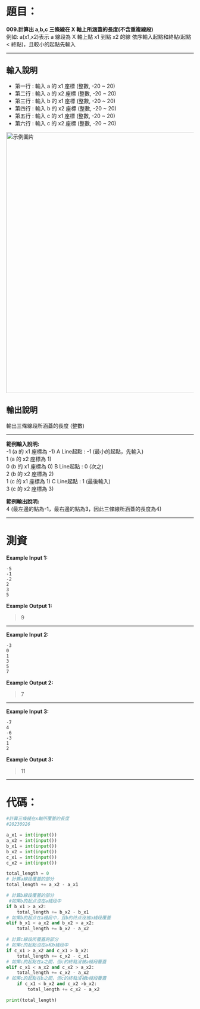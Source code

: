 # 題目：
**009.計算出 a,b,c 三條線在 X 軸上所涵蓋的長度(不含重複線段)**  
例如: a(x1,x2)表示 a 線段為 X 軸上點 x1 到點 x2 的線
依序輸入起點和終點(起點 < 終點)，且較小的起點先輸入

---
## 輸入說明  
- 第一行 : 輸入 a 的 x1 座標 (整數, -20 ~ 20)  
- 第二行 : 輸入 a 的 x2 座標 (整數, -20 ~ 20)  
- 第三行 : 輸入 b 的 x1 座標 (整數, -20 ~ 20)  
- 第四行 : 輸入 b 的 x2 座標 (整數, -20 ~ 20)  
- 第五行 : 輸入 c 的 x1 座標 (整數, -20 ~ 20)  
- 第六行 : 輸入 c 的 x2 座標 (整數, -20 ~ 20)  
<img src="https://i.imgur.com/Ea6Je4i.png" alt="示例圖片" width="700">  

## 輸出說明  
輸出三條線段所涵蓋的長度 (整數)  

---
**範例輸入說明:**  
-1 (a 的 x1 座標為 -1)  A Line起點 : -1 (最小的起點，先輸入)  
1 (a 的 x2 座標為 1)  
0 (b 的 x1 座標為 0)    B Line起點 : 0 (次之)  
2 (b 的 x2 座標為 2)  
1 (c 的 x1 座標為 1)    C Line起點 : 1 (最後輸入)  
3 (c 的 x2 座標為 3)  

**範例輸出說明:**  
4 (最左邊的點為-1，最右邊的點為3，因此三條線所涵蓋的長度為4)  

---
# 測資
**Example Input 1:**  
```
-5  
-1  
-2  
2  
3  
5  
```
**Example Output 1:**  
>9  

---
**Example Input 2:**  
```
-3  
0  
1  
3  
5  
7  
```
**Example Output 2:**  
>7  

---
**Example Input 3:**  
```
-7  
4  
-6  
-3  
1  
2  
```
**Example Output 3:**  
>11  

----
# 代碼：
``` python
#計算三條綫在x軸所覆蓋的長度
#20230926

a_x1 = int(input())
a_x2 = int(input())
b_x1 = int(input())
b_x2 = int(input())
c_x1 = int(input())
c_x2 = int(input())

total_length = 0
# 計算a線段覆蓋的部分
total_length += a_x2 - a_x1

# 計算b線段覆蓋的部分
 #如果b的起点沒在a綫段中
if b_x1 > a_x2:          
    total_length += b_x2 - b_x1
# 如果b的起点在a綫段中，且b的终点沒被a綫段覆蓋
elif b_x1 < a_x2 and b_x2 > a_x2:
    total_length += b_x2 - a_x2

# 計算c線段所覆蓋的部分
# 如果c的起點沒在a和b綫段中
if c_x1 > a_x2 and c_x1 > b_x2:
    total_length += c_x2 - c_x1
# 如果c的起點在a之間，但c的終點沒被a綫段覆蓋
elif c_x1 < a_x2 and c_x2 > a_x2:
    total_length += c_x2 - a_x2
# 如果c的起點在b之間，但c的終點沒被b綫段覆蓋
    if c_x1 < b_x2 and c_x2 >b_x2:
        total_length += c_x2 - a_x2

print(total_length)
```
